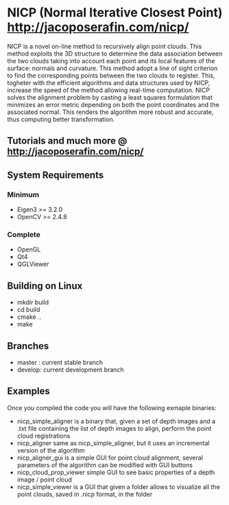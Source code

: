 NICP (Normal Iterative Closest Point) http://jacoposerafin.com/nicp/
====

NICP is a novel on-line method to recursively align point clouds. This method 
exploits the 3D structure to determine the data association between the two 
clouds taking into account each point and its local features of the surface: 
normals and curvature.
This method adopt a line of sight criterion to find the corresponding points between 
the two clouds to register. This, togheter with the efficient algorithms and 
data structures used by NICP, increase the speed of the method allowing 
real-time computation.
NICP solves the alignment problem by casting a least squares formulation that 
minimizes an error metric depending on both the point coordinates and the 
associated normal. This renders the algorithm more robust and accurate, thus 
computing better transformation. 

Tutorials and much more @ http://jacoposerafin.com/nicp/
----

System Requirements
----

### Minimum

- Eigen3 >= 3.2.0
- OpenCV >= 2.4.8 

### Complete

- OpenGL 
- Qt4 
- QGLViewer 

Building on Linux
----

- mkdir build
- cd build
- cmake ..
- make

Branches
----

- master : current stable branch
- develop: current development branch


Examples
----

Once you compiled the code you will have the following exmaple binaries:
- nicp_simple_aligner is a binary that, given a set of depth images and a .txt file containing the list of depth images to align, perform the point cloud registrations
- nicp_aligner same as nicp_simple_aligner, but it uses an incremental version of the algorithm 
- nicp_aligner_gui is a simple GUI for point cloud alignment, several parameters of the algorithm can be modified with GUI buttons
- nicp_cloud_prop_viewer simple GUI to see basic properties of a depth image / point cloud
- nicp_simple_viewer is a GUI that given a folder allows to visualize all the point clouds, saved in .nicp format, in the folder
